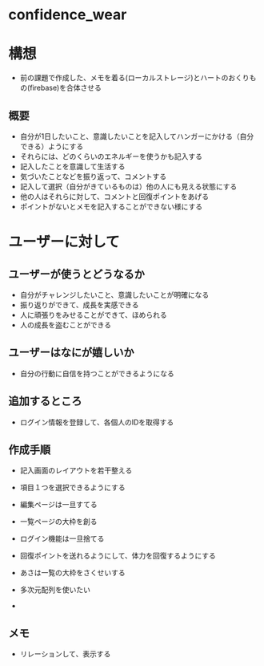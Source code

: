 # confidence_wear

# 構想
  - 前の課題で作成した、メモを着る(ローカルストレージ)とハートのおくりもの(firebase)を合体させる

## 概要
  - 自分が1日したいこと、意識したいことを記入してハンガーにかける（自分できる）ようにする
  - それらには、どのくらいのエネルギーを使うかも記入する
  - 記入したことを意識して生活する
  - 気づいたことなどを振り返って、コメントする
  - 記入して選択（自分がきているものは）他の人にも見える状態にする
  - 他の人はそれらに対して、コメントと回復ポイントをあげる
  - ポイントがないとメモを記入することができない様にする


# ユーザーに対して
## ユーザーが使うとどうなるか
  - 自分がチャレンジしたいこと、意識したいことが明確になる
  - 振り返りができて、成長を実感できる
  - 人に頑張りをみせることができて、ほめられる
  - 人の成長を盗むことができる

## ユーザーはなにが嬉しいか
  - 自分の行動に自信を持つことができるようになる

## 追加するところ
  - ログイン情報を登録して、各個人のIDを取得する

## 作成手順
  - 記入画面のレイアウトを若干整える
  - 項目１つを選択できるようにする
  - 編集ページは一旦すてる
  - 一覧ページの大枠を創る
  - ログイン機能は一旦捨てる
  - 回復ポイントを送れるようにして、体力を回復するようにする
  

 - あさは一覧の大枠をさくせいする
 - 多次元配列を使いたい
 - 


 ## メモ
 - リレーションして、表示する
 <!-- SELECT * FROM `member_table`,`memo_card_table` WHERE member_table.ID=memo_card_table.member_id; -->